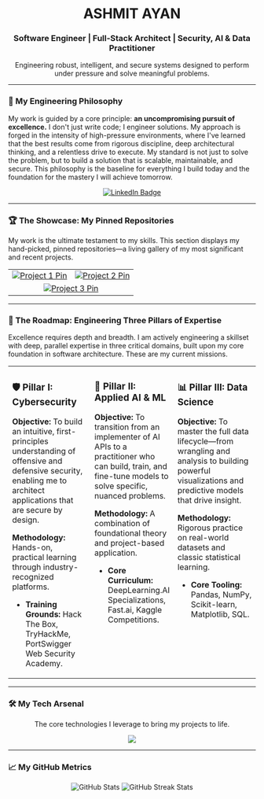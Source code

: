 
<div align="center">
  <h1>ASHMIT AYAN</h1>
  <h3>Software Engineer | Full-Stack Architect | Security, AI & Data Practitioner</h3>
  <p>Engineering robust, intelligent, and secure systems designed to perform under pressure and solve meaningful problems.</p>
</div>

---

### 🚀 My Engineering Philosophy

My work is guided by a core principle: **an uncompromising pursuit of excellence.** I don't just write code; I engineer solutions. My approach is forged in the intensity of high-pressure environments, where I've learned that the best results come from rigorous discipline, deep architectural thinking, and a relentless drive to execute. My standard is not just to solve the problem, but to build a solution that is scalable, maintainable, and secure. This philosophy is the baseline for everything I build today and the foundation for the mastery I will achieve tomorrow.

<div align="center">
  <a href="https://www.linkedin.com/in/ashmitayan/" target="_blank">
    <img src="https://img.shields.io/badge/LinkedIn-0077B5?style=for-the-badge&logo=linkedin&logoColor=white" alt="LinkedIn Badge"/>
  </a>  
</div>

---

### 🏆 The Showcase: My Pinned Repositories

My work is the ultimate testament to my skills. This section displays my hand-picked, pinned repositories—a living gallery of my most significant and recent projects.

<table align="center" width="100%">
  <tr valign="top">
    <td width="50%" align="center">
      <a href="https://github.com/ItsAsh95/MediSonar" target="_blank">
        <img src="https://github-readme-stats.vercel.app/api/pin/?username=ItsAsh95&repo=MediSonar&theme=tokyonight&border_radius=10" alt="Project 1 Pin"/>
      </a>
    </td>
    <td width="50%" align="center">
      <a href="https://github.com/ItsAsh95/HMS" target="_blank">
        <img src="https://github-readme-stats.vercel.app/api/pin/?username=ItsAsh95&repo=HMS&theme=tokyonight&border_radius=10" alt="Project 2 Pin"/>
      </a>
    </td>
  </tr>
  <tr valign="top">
    <td colspan="2" align="center">
      <a href="https://github.com/ItsAsh95/A.R.D.S" target="_blank">
        <img src="https://github-readme-stats.vercel.app/api/pin/?username=ItsAsh95&repo=A.R.D.S&theme=tokyonight&border_radius=10" alt="Project 3 Pin"/>
      </a>
    </td>
  </tr>
</table>

---

### 🎯 The Roadmap: Engineering Three Pillars of Expertise

Excellence requires depth and breadth. I am actively engineering a skillset with deep, parallel expertise in three critical domains, built upon my core foundation in software architecture. These are my current missions.

<table width="100%">
  <tr valign="top">
    <td width="33.33%">
      <h3>🛡️ Pillar I: Cybersecurity</h3>
      <p><strong>Objective:</strong> To build an intuitive, first-principles understanding of offensive and defensive security, enabling me to architect applications that are secure by design.</p>
      <p><strong>Methodology:</strong> Hands-on, practical learning through industry-recognized platforms.</p>
      <ul>
        <li><strong>Training Grounds:</strong> Hack The Box, TryHackMe, PortSwigger Web Security Academy.</li>
      </ul>
    </td>
    <td width="33.33%">
      <h3>🧠 Pillar II: Applied AI & ML</h3>
      <p><strong>Objective:</strong> To transition from an implementer of AI APIs to a practitioner who can build, train, and fine-tune models to solve specific, nuanced problems.</p>
      <p><strong>Methodology:</strong> A combination of foundational theory and project-based application.</p>
      <ul>
        <li><strong>Core Curriculum:</strong> DeepLearning.AI Specializations, Fast.ai, Kaggle Competitions.</li>
      </ul>
    </td>
    <td width="33.33%">
      <h3>📊 Pillar III: Data Science</h3>
      <p><strong>Objective:</strong> To master the full data lifecycle—from wrangling and analysis to building powerful visualizations and predictive models that drive insight.</p>
      <p><strong>Methodology:</strong> Rigorous practice on real-world datasets and classic statistical learning.</p>
      <ul>
        <li><strong>Core Tooling:</strong> Pandas, NumPy, Scikit-learn, Matplotlib, SQL.</li>
      </ul>
    </td>
  </tr>
</table>

---

### 🛠️ My Tech Arsenal

<div align="center">
  <p>The core technologies I leverage to bring my projects to life.</p>
  <a href="#">
    <img src="https://skillicons.dev/icons?
      i=arduino, bash, c, cmake, cpp, html, java, js, processing, python, r, ruby, ts, express, fastapi, flask, nodejs, rails, bootstrap, css, nextjs, react, redux, tailwind, mongodb, mysql, opencv, postgres, postman, redis, arch, aws, docker, git, heroku, kali, linux, npm, vscode" />
  </a>
</div>

---

### 📈 My GitHub Metrics

<div align="center">  
  <img src="https://github-readme-stats.vercel.app/api?username=ItsAsh95&show_icons=true&theme=dracula&include_all_commits=true&count_private=true&border_radius=10&hide_rank=true" alt="GitHub Stats" />
  <img src="https://github-readme-streak-stats.herokuapp.com/?user=ItsAsh95&theme=dracula&border_radius=10" alt="GitHub Streak Stats" />  
</div>
